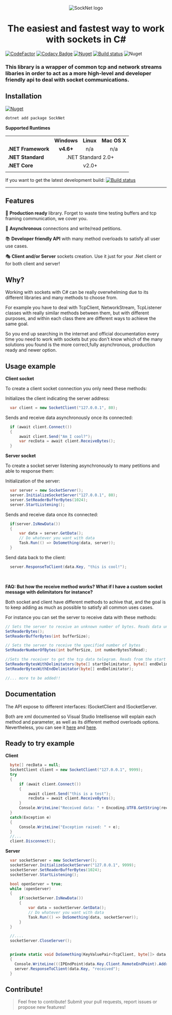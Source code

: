 <p align="center">
  <img src="https://github.com/PauSabatesC/SockNet/blob/develop/SockNet.PNG" alt="SockNet logo"/>
</p>

<h1 align="center">
  The easiest and fastest way to work with sockets in C#
</h1>

[![CodeFactor](https://www.codefactor.io/repository/github/pausabatesc/socknet/badge)](https://www.codefactor.io/repository/github/pausabatesc/socknet)
[![Codacy Badge](https://api.codacy.com/project/badge/Grade/97b9677cd0354202b7d0bb4fd9e364fb)](https://www.codacy.com/manual/PauSabatesC/SockNet?utm_source=github.com&amp;utm_medium=referral&amp;utm_content=PauSabatesC/SockNet&amp;utm_campaign=Badge_Grade)
[![Nuget](https://img.shields.io/nuget/v/SockNet)](https://www.nuget.org/packages/SockNet/)
[![Build status](https://ci.appveyor.com/api/projects/status/x9mkgssl3n6yb9p7?svg=true)](https://ci.appveyor.com/project/PauSabatesC/socknet-kaa6k)
![Nuget](https://img.shields.io/nuget/dt/SockNet?label=Downloads)

### This library is a wrapper of common tcp and network streams libaries in order to act as a more high-level and developer friendly api to deal with socket communications.


## Installation
[![Nuget](https://img.shields.io/nuget/v/SockNet)](https://www.nuget.org/packages/SockNet/)

```powershell
dotnet add package SockNet
```

**Supported Runtimes**

<table>
<tr>
<th></th>

<th>Windows</th>
	
<th>Linux</th>

<th>Mac OS X</th>

</tr>
<tr>
 <td><strong>.NET Framework</strong</td>
 <td align='center'><strong>v4.6+</strong></td>
 <td align='center'>n/a</td>
 <td align='center'>n/a</td>
</tr>
<tr>
 <td><strong>.NET Standard</strong></td>
 <td colspan='3' align='center'>.NET Standard 2.0+</td>
</tr>
<tr>
 <td><strong>.NET Core</strong></td>
 <td colspan='3' align='center'>v2.0+</td>
</tr>
<tr>
	<td colspan='4'></td>
</tr>
</table>


If you want to get the latest development build: [![Build status](https://ci.appveyor.com/api/projects/status/x9mkgssl3n6yb9p7/branch/develop?svg=true)](https://ci.appveyor.com/project/PauSabatesC/socknet-kaa6k/branch/develop)

---

## Features
🚀 **Production ready** library. Forget to waste time testing buffers and tcp framing communication, we cover you.

🧵 **Asynchronous** connections and write/read petitions.

📚 **Developer friendly API** with many method overloads to satisfy all user use cases.

🎭 **Client and/or Server** sockets creation. Use it just for your .Net client or for both client and server!


## Why?
Working with sockets with C# can be really overwhelming due to its different libraries and many methods to choose from.

For example you have to deal with TcpClient, NetworkStream, TcpListener classes with really similar methods between them, but with different purposes, and within each class there are different ways to achieve the same goal. 

So you end up searching in the internet and official documentation every time you need to work with sockets but you don't know which of the many solutions you found is the more correct,fully asynchronous, production ready and newer option.


## Usage example

**Client socket**

To create a client socket connection you only need these methods:

Initializes the client indicating the server address:
```cs
  var client = new SocketClient("127.0.0.1", 80);
```
Sends and receive data asynchronously once its connected:
```cs
  if (await client.Connect())
  {
      await client.Send("Am I cool?");
      var recData = await client.ReceiveBytes();
  }
```

**Server socket**

To create a socket server listening asynchronously to many petitions and able to response them:

Initialization of the server:
```cs
  var server = new SocketServer();
  server.InitializeSocketServer("127.0.0.1", 80);
  server.SetReaderBufferBytes(1024);
  server.StartListening();
```
Sends and receive data once its connected:
```cs
  if(server.IsNewData())
  {
      var data = server.GetData();
      // Do whatever you want with data
      Task.Run(() => DoSomething(data, server));
  }
```
Send data back to the client:
```cs
  server.ResponseToClient(data.Key, "this is cool!");
```
<br>

**FAQ: But how the receive method works? What if I have a custom socket message with delimitators for instance?**

Both socket and client have different methods to achive that, and the goal is to keep adding as much as possible to satisfy all common uses cases.

For instance you can set the server to receive data with these methods:
```cs
// Sets the server to receive an unknown number of bytes. Reads data until it stops receiving.
SetReaderBytes();
SetReaderBufferBytes(int bufferSize);

// Sets the server to receive the specified number of bytes
SetReaderNumberOfBytes(int bufferSize, int numberBytesToRead);

//Sets the receiver to get the tcp data telegram. Reads from the start delimitator until the end delimitator is reached.
SetReaderBytesWithDelimitators(byte[] startDelimitator, byte[] endDelimitator);
SetReaderBytesWithEndDelimitator(byte[] endDelimitator);

//... more to be added!!
```

## Documentation

The API expose to different interfaces: ISocketClient and ISocketServer.

Both are xml documented so Visual Studio Intellisense will explain each method and parameter, as well as its different method overloads options.
Nevertheless, you can see it <a href="https://github.com/PauSabatesC/SockNet/blob/develop/src/SockNet/ClientSocket/ISocketClient.cs">here</a> and <a href="https://github.com/PauSabatesC/SockNet/blob/develop/src/SockNet/ServerSocket/ISocketServer.cs">here</a>.


## Ready to try example

**Client**
```cs
  byte[] recData = null;
  SocketClient client = new SocketClient("127.0.0.1", 9999);
  try
  {
      if (await client.Connect())
      {
          await client.Send("this is a test");
          recData = await client.ReceiveBytes();
      }
      Console.WriteLine("Received data: " + Encoding.UTF8.GetString(recData));
  }
  catch(Exception e)
  {
      Console.WriteLine("Exception raised: " + e);
  }
  //...
  client.Disconnect();
```

**Server**
```cs
  var socketServer = new SocketServer();
  socketServer.InitializeSocketServer("127.0.0.1", 9999);
  socketServer.SetReaderBufferBytes(1024);
  socketServer.StartListening();

  bool openServer = true;
  while (openServer)
  {
      if(socketServer.IsNewData())
      {
          var data = socketServer.GetData();
          // Do whatever you want with data
          Task.Run(() => DoSomething(data, socketServer));
      }
  }

  //.... 
  socketServer.CloseServer();


  private static void DoSomething(KeyValuePair<TcpClient, byte[]> data, SocketServer server)
  {
    Console.WriteLine(((IPEndPoint)data.Key.Client.RemoteEndPoint).Address.ToString() + ": " + Encoding.UTF8.GetString(data.Value));
    server.ResponseToClient(data.Key, "received");
  }
```

## Contribute!

> Feel free to contribute! Submit your pull requests, report issues or propose new features!
